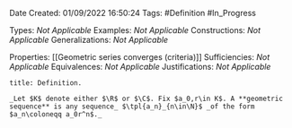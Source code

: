 <div class="topSpace"></div>

Date Created: 01/09/2022 16:50:24
Tags: #Definition #In_Progress

Types: _Not Applicable_
Examples: _Not Applicable_
Constructions: _Not Applicable_
Generalizations: _Not Applicable_

Properties: [[Geometric series converges (criteria)]]
Sufficiencies: _Not Applicable_
Equivalences: _Not Applicable_
Justifications: _Not Applicable_

``` ad-Definition
title: Definition.

_Let $K$ denote either $\R$ or $\C$. Fix $a_0,r\in K$. A **geometric sequence** is any sequence_ $\tpl{a_n}_{n\in\N}$ _of the form $a_n\coloneqq a_0r^n$._

```
